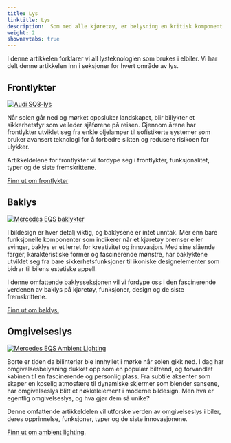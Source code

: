 ```yaml
---
title: Lys
linktitle: Lys
description:  Som med alle kjøretøy, er belysning en kritisk komponent i elbiler, og mange produsenter har utstyrt sine elbiler med avansert lysteknologi.
weight: 2
shownavtabs: true
---
```

<!-- markdownlint-disable MD033 -->

I denne artikkelen forklarer vi all lysteknologien som brukes i elbiler. Vi har delt denne artikkelen inn i seksjoner for hvert område av lys.


## Frontlykter

<figur>
     <a href="headlights/">
     <img src="https://media.evkx.net/multimedia/technology/lights/audisq8lights_st.jpg" alt="Audi SQ8-lys" title="Audi SQ8-lys" class="img-fluid">
     </a>
</figur>

Når solen går ned og mørket oppsluker landskapet, blir billykter et sikkerhetsfyr som veileder sjåførene på reisen. Gjennom årene har frontlykter utviklet seg fra enkle oljelamper til sofistikerte systemer som bruker avansert teknologi for å forbedre sikten og redusere risikoen for ulykker.

Artikkeldelene for frontlykter vil fordype seg i frontlykter, funksjonalitet, typer og de siste fremskrittene.

[Finn ut om frontlykter](headlights)

## Baklys

<figur>
     <a href="rearlights/">
     <img src="https://media.evkx.net/multimedia/technology/lights/rearlights/eqsrearlights_st.jpg" alt="Mercedes EQS baklykter" title="Mercedes EQS baklykter" class="img-fluid" >
     </a>
</figur>

I bildesign er hver detalj viktig, og baklysene er intet unntak. Mer enn bare funksjonelle komponenter som indikerer når et kjøretøy bremser eller svinger, baklys er et lerret for kreativitet og innovasjon. Med sine slående farger, karakteristiske former og fascinerende mønstre, har baklyktene utviklet seg fra bare sikkerhetsfunksjoner til ikoniske designelementer som bidrar til bilens estetiske appell.

I denne omfattende baklysseksjonen vil vi fordype oss i den fascinerende verdenen av baklys på kjøretøy, funksjoner, design og de siste fremskrittene.

[Finn ut om baklys.](baklys)

## Omgivelseslys

<figur>
     <a href="ambientlighting/">
     <img src="https://media.evkx.net/multimedia/technology/lights/ambientlighting/mercedeseqsambientlighting_1_st.jpg" alt="Mercedes EQS Ambient Lighting" title="Mercedes EQS Ambient Lighting" class="img-fluid" >
     </a>
</figur>

Borte er tiden da bilinteriør ble innhyllet i mørke når solen gikk ned. I dag har omgivelsesbelysning dukket opp som en populær biltrend, og forvandlet kabinen til en fascinerende og personlig plass. Fra subtile aksenter som skaper en koselig atmosfære til dynamiske skjermer som blender sansene, har omgivelseslys blitt et nøkkelelement i moderne bildesign. Men hva er egentlig omgivelseslys, og hva gjør dem så unike?

  Denne omfattende artikkeldelen vil utforske verden av omgivelseslys i biler, deres opprinnelse, funksjoner, typer og de siste innovasjonene.

[Finn ut om ambient lighting.](ambientlighting/)